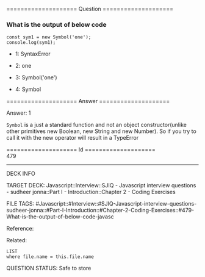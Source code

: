 ==================== Question ====================  

### What is the output of below code

<!-- codeblock-start -->
<pre><code class="hljs language-javascript"><span class="hljs-keyword">const</span> sym1 = <span class="hljs-keyword">new</span> <span class="hljs-title class_">Symbol</span>(<span class="hljs-string">'one'</span>);
<span class="hljs-variable language_">console</span>.<span class="hljs-title function_">log</span>(sym1);
</code></pre>
<!-- codeblock-end -->

- 1: SyntaxError

- 2: one

- 3: Symbol('one')

- 4: Symbol  

==================== Answer ====================  

Answer: 1

`Symbol` is a just a standard function and not an object constructor(unlike other primitives new Boolean, new String and new Number). So if you try to call it with the new operator will result in a TypeError

==================== Id ====================  
479

---

DECK INFO

TARGET DECK: Javascript::Interview::SJIQ - Javascript interview questions - sudheer jonna::Part I - Introduction::Chapter 2 - Coding Exercises

FILE TAGS: #Javascript::#Interview::#SJIQ-Javascript-interview-questions-sudheer-jonna::#Part-I-Introduction::#Chapter-2-Coding-Exercises::#479-What-is-the-output-of-below-code-javasc

Reference:

Related:

```dataview
LIST
where file.name = this.file.name
```

QUESTION STATUS: Safe to store
